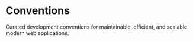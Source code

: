 # Conventions
Curated development conventions for maintainable, efficient, and scalable modern web applications.
